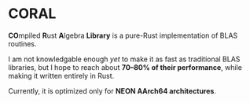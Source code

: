 # CORAL

**CO**mpiled **R**ust **A**lgebra **Library** is a pure-Rust implementation of BLAS routines. 

I am not knowledgable enough *yet* to make it as fast as traditional BLAS libraries, but I hope
to reach about **70–80% of their performance**, while making it written entirely in Rust.

Currently, it is optimized only for **NEON AArch64 architectures**.


